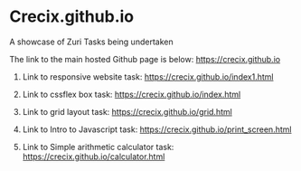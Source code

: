 # Crecix.github.io
A showcase of Zuri Tasks being undertaken

The link to the main hosted Github page is below:
https://crecix.github.io

1. Link to responsive website task:
https://crecix.github.io/index1.html

2. Link to cssflex box task:
https://crecix.github.io/index.html

3. Link to grid layout task:
https://crecix.github.io/grid.html

4. Link to Intro to Javascript task:
https://crecix.github.io/print_screen.html

5. Link to Simple arithmetic calculator task:
https://crecix.github.io/calculator.html